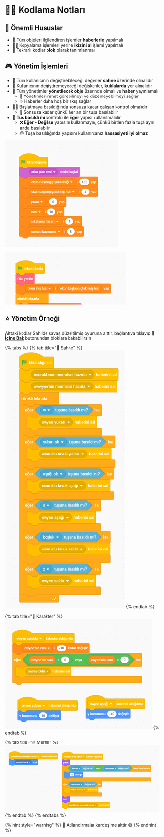 # 👨‍💻 Kodlama Notları

## 📢 Önemli Hususlar

* 📢 Tüm objeleri ilgilendiren işlemler **haberlerle** yapılmalı
* 👯‍♀️ Kopyalama işlemleri yerine **ikizini al** işlemi yapılmalı
* 🧩 Tekrarlı kodlar **blok** olarak tanımlanmalı

## 🎮 Yönetim İşlemleri

* 🌄 Tüm kullanıcının değiştirebileceği değerler **sahne** üzerinde olmalıdır
* 🌃 Kullanıcının değiştiremeyeceği değişkenler, **kuklalarda** yer almalıdır
* 🌇 Tüm yönetimler **yönetilecek obje** üzerinde olmalı ve **haber** yayınlamalı
  * 👀 Yönetimleri rahat görebilmeyi ve düzenleyebilmeyi sağlar
  * ✨ Haberler daha hoş bir akış sağlar
* 👮‍♂️ Başlatmaya basıldığında sonsuza kadar çalışan kontrol olmalıdır
  * 💫 Sonsuza kadar çünkü her an bir tuşa basılabilir
* 🚩 **Tuş basıldı mı** kontrolü ile **Eğer** yapısı kullanılmalıdır
  * ❌ **Eğer - Değilse** yapısını kullanmayın, çünkü birden fazla tuşa aynı anda basılabilir
  * 😥 Tuşa basıldığında yapısını kullanırsanız **hassasiyeti iyi olmaz**

![](../../.gitbook/assets/image%20%28109%29.png)

![](../../.gitbook/assets/image%20%2844%29.png)

## ⭐ Yönetim Örneği

Alttaki kodlar [Sahilde savaş düzeltilmiş](https://scratch.mit.edu/projects/349533804/) oyununa aittir, bağlantıya tıklayıp [👀 **İçine Bak**](https://scratch.mit.edu/projects/349533804/editor/) butonundan bloklara bakabilirsin

{% tabs %}
{% tab title="🌇 Sahne" %}
![](../../.gitbook/assets/image%20%2834%29.png)
{% endtab %}

{% tab title="🤵 Karakter" %}
![](../../.gitbook/assets/image%20%2891%29.png)
{% endtab %}

{% tab title="🔥 Mermi" %}
![](../../.gitbook/assets/image%20%2827%29.png)
{% endtab %}
{% endtabs %}

{% hint style="warning" %}
📢 Adlandırmalar kardeşime aittir 😅
{% endhint %}

## 

